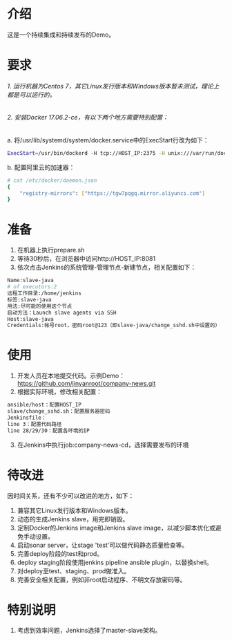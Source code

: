 # 介绍
这是一个持续集成和持续发布的Demo。

# 要求
###### 1. 运行机器为Centos 7，其它Linux发行版本和Windows版本暂未测试，理论上都是可以运行的。<br>
###### 2. 安装Docker 17.06.2-ce，有以下两个地方需要特别配置：<br>
a. 将/usr/lib/systemd/system/docker.service中的ExecStart行改为如下：<br>
```Bash
ExecStart=/usr/bin/dockerd -H tcp://HOST_IP:2375 -H unix:///var/run/docker.sock<br>
```
b. 配置阿里云的加速器：
```Bash
# cat /etc/docker/daemon.json
{
    "registry-mirrors": ["https://tgw7pqgq.mirror.aliyuncs.com"]
}
```
    
# 准备
1. 在机器上执行prepare.sh<br>
2. 等待30秒后，在浏览器中访问http://HOST_IP:8081<br>
3. 依次点击Jenkins的系统管理-管理节点-新建节点，相关配置如下：<br>
```Bash
Name:slave-java
# of executors:2
远程工作目录:/home/jenkins
标签:slave-java
用法:尽可能的使用这个节点
启动方法：Launch slave agents via SSH
Host:slave-java
Credentials:帐号root，密码root@123（即slave-java/change_sshd.sh中设置的）
```
  
# 使用
1. 开发人员在本地提交代码。示例Demo：https://github.com/jinyanroot/company-news.git<br>
2. 根据实际环境，修改相关配置：
```Bash
ansible/host：配置HOST_IP
slave/change_sshd.sh：配置服务器密码
Jenkinsfile：
line 3：配置代码路径
line 28/29/30：配置各环境的IP
```
3. 在Jenkins中执行job:company-news-cd，选择需要发布的环境<br>

# 待改进
因时间关系，还有不少可以改进的地方，如下：<br>
1. 兼容其它Linux发行版本和Windows版本。<br>
2. 动态的生成Jenkins slave，用完即销毁。<br>
3. 定制Docker的Jenkins image和Jenkins slave image，以减少脚本优化或避免手动设置。<br>
4. 启动sonar server，让stage 'test'可以做代码静态质量检查等。<br>
5. 完善deploy阶段的test和prod。<br>
6. deploy staging阶段使用jenkins pipeline ansible plugin，以替换shell。<br>
7. 对deploy至test、staging、prod做准入。<br>
8. 完善安全相关配置，例如非root启动程序、不明文存放密码等。<br>

# 特别说明
1. 考虑到效率问题，Jenkins选择了master-slave架构。<br>

